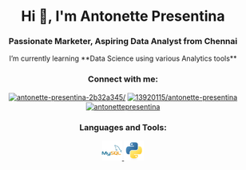<h1 align="center">Hi 👋, I'm Antonette Presentina</h1>
<h3 align="center">Passionate Marketer, Aspiring Data Analyst from Chennai</h3>

<p align="center">I’m currently learning **Data Science using various Analytics tools** </p>

<h3 align="center">Connect with me:</h3>
<p align="center">
<a href="https://linkedin.com/in/antonette-presentina-2b32a345/" target="blank"><img align="center" src="https://raw.githubusercontent.com/rahuldkjain/github-profile-readme-generator/master/src/images/icons/Social/linked-in-alt.svg" alt="antonette-presentina-2b32a345/" height="30" width="40" /></a>
<a href="https://stackoverflow.com/users/13920115/antonette-presentina" target="blank"><img align="center" src="https://raw.githubusercontent.com/rahuldkjain/github-profile-readme-generator/master/src/images/icons/Social/stack-overflow.svg" alt="13920115/antonette-presentina" height="30" width="40" /></a>
<a href="https://instagram.com/antonettepresentina" target="blank"><img align="center" src="https://raw.githubusercontent.com/rahuldkjain/github-profile-readme-generator/master/src/images/icons/Social/instagram.svg" alt="antonettepresentina" height="30" width="40" /></a>
</p>

<h3 align="center">Languages and Tools:</h3>
<p align="center"> <a href="https://www.mysql.com/" target="_blank" rel="noreferrer"> <img src="https://raw.githubusercontent.com/devicons/devicon/master/icons/mysql/mysql-original-wordmark.svg" alt="mysql" width="40" height="40"/> </a> <a href="https://www.python.org" target="_blank" rel="noreferrer"> <img src="https://raw.githubusercontent.com/devicons/devicon/master/icons/python/python-original.svg" alt="python" width="40" height="40"/> </a> </p>

